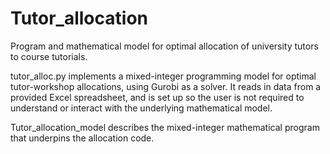 # Tutor_allocation
Program and mathematical model for optimal allocation of university tutors to course tutorials.

tutor_alloc.py implements a mixed-integer programming model for optimal tutor-workshop allocations, using Gurobi as a solver.
It reads in data from a provided Excel spreadsheet, and is set up so the user is not required to understand or interact with the underlying mathematical model.

Tutor_allocation_model describes the mixed-integer mathematical program that underpins the allocation code.
